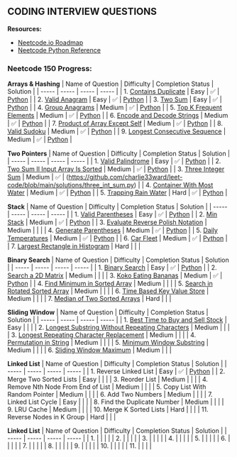 ## CODING INTERVIEW QUESTIONS

**Resources:**
- [Neetcode.io Roadmap](https://neetcode.io/roadmap/)
- [Neetcode Python Reference](https://www.youtube.com/watch?v=0K_eZGS5NsU)

### Neetcode 150 Progress:

**Arrays & Hashing**
| Name of Question | Difficulty | Completion Status | Solution | 
| ----- | ----- | ----- | ----- |
| 1. [Contains Duplicate](https://neetcode.io/problems/duplicate-integer) | Easy | ✅ | [Python](https://github.com/charlie33ward/leet-code/blob/main/solutions/contains_duplicate.py) |
| 2. [Valid Anagram](https://leetcode.com/problems/valid-anagram/) | Easy | ✅ | [Python](https://github.com/charlie33ward/leet-code/blob/main/solutions/valid_anagram.py) |
| 3. [Two Sum](https://neetcode.io/problems/two-integer-sum) | Easy | ✅ | [Python](https://github.com/charlie33ward/leet-code/blob/main/solutions/two_sum.py) |
| 4. [Group Anagrams](https://neetcode.io/problems/anagram-groups) | Medium | ✅ | [Python](https://github.com/charlie33ward/leet-code/blob/main/solutions/group_anagrams.py) |
| 5. [Top K Frequent Elements](https://neetcode.io/problems/top-k-elements-in-list) | Medium | ✅ | [Python](https://github.com/charlie33ward/leet-code/blob/main/solutions/top_k_frequent.py) |
| 6. [Encode and Decode Strings](https://neetcode.io/problems/string-encode-and-decode) | Medium | ✅ | [Python](https://github.com/charlie33ward/leet-code/blob/main/solutions/encode_decode_strings.py) |
| 7. [Product of Array Except Self](https://neetcode.io/problems/products-of-array-discluding-self) | Medium | ✅ | [Python](https://github.com/charlie33ward/leet-code/blob/main/solutions/product_of_array_except_self.py) |
| 8. [Valid Sudoku](https://neetcode.io/problems/valid-sudoku) | Medium | ✅ | [Python](https://github.com/charlie33ward/leet-code/blob/main/solutions/valid_sudoku.py) |
| 9. [Longest Consecutive Sequence](https://neetcode.io/problems/longest-consecutive-sequence) | Medium | ✅ | [Python](https://github.com/charlie33ward/leet-code/blob/main/solutions/longest_consecutive_sequence.py) |

**Two Pointers**
| Name of Question | Difficulty | Completion Status | Solution | 
| ----- | ----- | ----- | ----- |
| 1. [Valid Palindrome](https://neetcode.io/problems/is-palindrome) | Easy | ✅ | [Python](https://github.com/charlie33ward/leet-code/blob/main/solutions/is_palindrome.py) |
| 2. [Two Sum II Input Array Is Sorted](https://neetcode.io/problems/two-integer-sum-ii) | Medium | ✅ | [Python](https://github.com/charlie33ward/leet-code/blob/main/solutions/two_sum_ii.py) |
| 3. [Three Integer Sum](https://neetcode.io/problems/three-integer-sum) | Medium | ✅ | (https://github.com/charlie33ward/leet-code/blob/main/solutions/three_int_sum.py) |
| 4. [Container With Most Water](https://neetcode.io/problems/max-water-container) | Medium | ✅ | [Python](https://github.com/charlie33ward/leet-code/blob/main/solutions/max_water_container.py) |
| 5. [Trapping Rain Water](https://neetcode.io/problems/trapping-rain-water) | Hard | ✅ | [Python](https://github.com/charlie33ward/leet-code/blob/main/solutions/trapping_rain_water.py) |

**Stack**
| Name of Question | Difficulty | Completion Status | Solution | 
| ----- | ----- | ----- | ----- |
| 1. [Valid Parentheses](https://neetcode.io/problems/validate-parentheses) | Easy | ✅ | [Python](https://github.com/charlie33ward/leet-code/blob/main/solutions/valid_parentheses.py) |
| 2. [Min Stack](https://neetcode.io/problems/minimum-stack) | Medium | ✅ | [Python](https://github.com/charlie33ward/leet-code/blob/main/solutions/minimum_stack.py) |
| 3. [Evaluate Reverse Polish Notation](https://neetcode.io/problems/evaluate-reverse-polish-notation) | Medium |  |  |
| 4. [Generate Parentheses](https://neetcode.io/problems/generate-parentheses) | Medium | ✅ | [Python](https://github.com/charlie33ward/leet-code/blob/main/solutions/generate_parentheses.py) |
| 5. [Daily Temperatures](https://neetcode.io/problems/daily-temperatures) | Medium | ✅ | [Python](https://github.com/charlie33ward/leet-code/blob/main/solutions/daily_temperatures.py) |
| 6. [Car Fleet](https://neetcode.io/problems/car-fleet) | Medium | ✅ | [Python](https://github.com/charlie33ward/leet-code/blob/main/solutions/car_fleet.py) |
| 7. [Largest Rectangle in Histogram](https://neetcode.io/problems/largest-rectangle-in-histogram) | Hard |  |  |

**Binary Search**
| Name of Question | Difficulty | Completion Status | Solution | 
| ----- | ----- | ----- | ----- |
| 1. [Binary Search](https://neetcode.io/problems/binary-search) | Easy | ✅ | [Python](https://github.com/charlie33ward/leet-code/blob/main/solutions/binary_search.py) |
| 2. [Search a 2D Matrix](https://neetcode.io/problems/search-2d-matrix) | Medium |  |  |
| 3. [Koko Eating Bananas](https://neetcode.io/problems/eating-bananas) | Medium | ✅ | [Python](https://github.com/charlie33ward/leet-code/blob/main/solutions/eating_bananas.py) |
| 4. [Find Minimum in Sorted Array](https://neetcode.io/problems/find-minimum-in-rotated-sorted-array) | Medium |  |  |
| 5. [Search in Rotated Sorted Array](https://neetcode.io/problems/find-target-in-rotated-sorted-array) | Medium |  |  |
| 6. [Time Based Key Value Store](https://neetcode.io/problems/time-based-key-value-store) | Medium |  |  |
| 7. [Median of Two Sorted Arrays](https://neetcode.io/problems/median-of-two-sorted-arrays) | Hard |  |  |


**Sliding Window**
| Name of Question | Difficulty | Completion Status | Solution | 
| ----- | ----- | ----- | ----- |
| 1. [Best Time to Buy and Sell Stock](https://neetcode.io/problems/buy-and-sell-crypto) | Easy |  |  | 
| 2. [Longest Substring Without Repeating Characters](https://neetcode.io/problems/longest-substring-without-duplicates) | Medium |  |  |
| 3. [Longest Repeating Character Replacement](https://neetcode.io/problems/longest-repeating-substring-with-replacement) | Medium |  |  |
| 4. [Permutation in String](https://neetcode.io/problems/permutation-string) | Medium |  |  |
| 5. [Minimum Window Substring](https://neetcode.io/problems/minimum-window-with-characters) | Medium |  |  |
| 6. [Sliding Window Maximum](https://neetcode.io/problems/sliding-window-maximum) | Medium |  |  |


**Linked List**
| Name of Question | Difficulty | Completion Status | Solution | 
| ----- | ----- | ----- | ----- |
| 1. Reverse Linked List | Easy | ✅ | [Python](https://github.com/charlie33ward/leet-code/blob/main/solutions/reverse_linked_list.py) |
| 2. Merge Two Sorted Lists | Easy |  |  |
| 3. Reorder List | Medium |  |  |
| 4. Remove Nth Node From End of List | Medium |  |  |
| 5. Copy List With Random Pointer | Medium |  |  |
| 6. Add Two Numbers | Medium |  |  |
| 7. Linked List Cycle | Easy |  |  |
| 8. Find the Duplicate Number | Medium |  |  |
| 9. LRU Cache | Medium |  |  |
| 10. Merge K Sorted Lists | Hard |  |  |
| 11. Reverse Nodes in K Group | Hard |  |  |


**Linked List**
| Name of Question | Difficulty | Completion Status | Solution | 
| ----- | ----- | ----- | ----- |
| 1.  |  |  |  |
| 2.  |  |  |  |
| 3.  |  |  |  |
| 4.  |  |  |  |
| 5.  |  |  |  |
| 6.  |  |  |  |
| 7.  |  |  |  |
| 8.  |  |  |  |
| 9.  |  |  |  |
| 10.  |  |  |  |
| 11.  |  |  |  |
